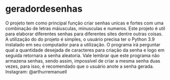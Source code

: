 # geradordesenhas
O projeto tem como principal função criar senhas unicas e fortes com uma combinação de letras máiusculas, minusculas e numeros.
Este projeto é util para elaborar diferentes senhas para diferentes sites dentre outras coisas.
A utilização do do projeto é simples, o usuário precisa ter o Python 3.9 instalado em seu computador para a utilização.
O programa irá perguntar qual a quantidade desejada de caracteres para criação da senha e logo em seguida retornara a senha aleatoria.
Vale lembrar que este programa não armazena senhas, sendo assim, impossível de criar a mesma senha duas vezes, para isso, é recomendado que o usuário anote a senha gerada.
Instagram: @arthurremanuell
